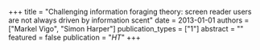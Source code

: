 +++
title = "Challenging information foraging theory: screen reader users are not always driven by information scent"
date = 2013-01-01
authors = ["Markel Vigo", "Simon Harper"]
publication_types = ["1"]
abstract = ""
featured = false
publication = "*HT*"
+++

